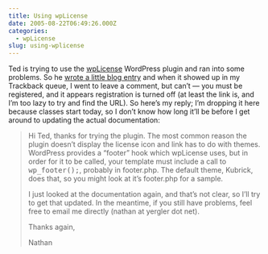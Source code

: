 ```yaml
---
title: Using wpLicense
date: 2005-08-22T06:49:26.000Z
categories:
  - wpLicense
slug: using-wplicense
---
```

Ted is trying to use the [wpLicense][1]  WordPress plugin and ran into some problems. So he [wrote a little blog entry][2]  and when it showed up in my Trackback queue, I went to leave a comment, but can’t — you must be registered, and it appears registration is turned off (at least the link is, and I’m too lazy to try and find the <span class="caps">URL</span>). So here’s my reply; I’m dropping it here because classes start today, so I don’t know how long it’ll be before I get around to updating the actual documentation:

> Hi Ted, thanks for trying the plugin. The most common reason the plugin doesn’t display the license icon and link has to do with themes. WordPress provides a “footer” hook which wpLicense uses, but in order for it to be called, your template must include a call to <tt class="docutils literal"><span class="pre">wp_footer();</span></tt>, probably in footer.php. The default theme, Kubrick, does that, so you might look at it’s footer.php for a sample.
>
> I just looked at the documentation again, and that’s not clear, so I’ll try to get that updated. In the meantime, if you still have problems, feel free to email me directly (nathan at yergler dot net).
>
> Thanks again,
>
> Nathan



 [1]: http://yergler.net/projects/wplicense
 [2]: http://tedernst.com/wp/?p=265
